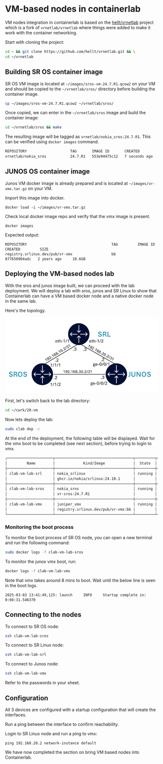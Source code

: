 # VM-based nodes in containerlab

VM nodes integration in containerlab is based on the [hellt/vrnetlab](https://github.com/hellt/vrnetlab) project which is a fork of `vrnetlab/vrnetlab` where things were added to make it work with the container networking.

Start with cloning the project:

```bash
cd ~ && git clone https://github.com/hellt/vrnetlab.git && \
cd ~/vrnetlab
```

## Building SR OS container image

SR OS VM image is located at `~/images/sros-vm-24.7.R1.qcow2` on your VM and should be copied to the `~/vrnetlab/sros/` directory before building the container image.

```bash
cp ~/images/sros-vm-24.7.R1.qcow2 ~/vrnetlab/sros/
```

Once copied, we can enter in the `~/vrnetlab/sros` image and build the container image:

```bash
cd ~/vrnetlab/sros && make
```

The resulting image will be tagged as `vrnetlab/nokia_sros:24.7.R1`. This can be verified using `docker images` command.

```bash
REPOSITORY                    TAG       IMAGE ID       CREATED         SIZE
vrnetlab/nokia_sros           24.7.R1   553e94475c12   7 seconds ago   889MB
```

## JUNOS OS container image

Junos VM docker image is already prepared and is located at `~/images/vr-vmx.tar.gz` on your VM.

Import this image into docker.

```
docker load -i ~/images/vr-vmx.tar.gz
```

Check local docker image repo and verify that the vmx image is present.

```
docker images
```

Expected output:

```
REPOSITORY                                       TAG         IMAGE ID       CREATED         SIZE
registry.srlinux.dev/pub/vr-vmx                  bb          877650904adc   2 years ago     10.6GB
```

## Deploying the VM-based nodes lab

With the sros and junos image built, we can proceed with the lab deployment. We will deploy a lab with sros, junos and SR Linux to show that Containerlab can have a VM based docker node and a native docker node in the same lab.

Here's the topology.

![image](../images/vm-topology.jpg)

First, let's switch back to the lab directory:

```bash
cd ~/cwrk/20-vm
```

Now lets deploy the lab:

```bash
sudo clab dep -c
```

At the end of the deployment, the following table will be displayed. Wait for the vmx boot to be completed (see next section), before trying to login to vmx.

```bash
╭─────────────────────┬────────────────────────────────────┬─────────┬─────────────────╮
│         Name        │             Kind/Image             │  State  │  IPv4/6 Address │
├─────────────────────┼────────────────────────────────────┼─────────┼─────────────────┤
│ clab-vm-lab-srl     │ nokia_srlinux                      │ running │ 192.168.122.101 │
│                     │ ghcr.io/nokia/srlinux:24.10.1      │         │ N/A             │
├─────────────────────┼────────────────────────────────────┼─────────┼─────────────────┤
│ clab-vm-lab-sros    │ nokia_sros                         │ running │ 192.168.122.102 │
│                     │ vr-sros:24.7.R1                    │         │ N/A             │
├─────────────────────┼────────────────────────────────────┼─────────┼─────────────────┤
│ clab-vm-lab-vmx     │ juniper_vmx                        │ running │ 192.168.122.103 │
│                     │ registry.srlinux.dev/pub/vr-vmx:bb │         │ N/A             │
╰─────────────────────┴────────────────────────────────────┴─────────┴─────────────────╯
```

### Monitoring the boot process

To monitor the boot process of SR OS node, you can open a new terminal and run the following command:

```bash
sudo docker logs -f clab-vm-lab-sros
```

To monitor the junox vmx boot, run:

```bash
docker logs -f clab-vm-lab-vmx
```

Note that vmx takes around 8 mins to boot. Wait until the below line is seen in the boot logs.

```
2025-03-03 13:41:49,125: launch     INFO     Startup complete in: 0:08:31.546370
```

## Connecting to the nodes

To connect to SR OS node:

```bash
ssh clab-vm-lab-sros
```

To connect to SR Linux node:

```bash
ssh clab-vm-lab-srl
```

To connect to Junos node:

```bash
ssh clab-vm-lab-vmx
```

Refer to the passwords in your sheet.

## Configuration

All 3 devices are configured with a startup configuration that will create the interfaces.

Run a ping between the interface to confirm reachability.

Login to SR Linux node and run a ping to vmx:

```srl
ping 192.168.20.2 network-instance default
```

We have now completed the section on bring VM based nodes into Containerlab.
